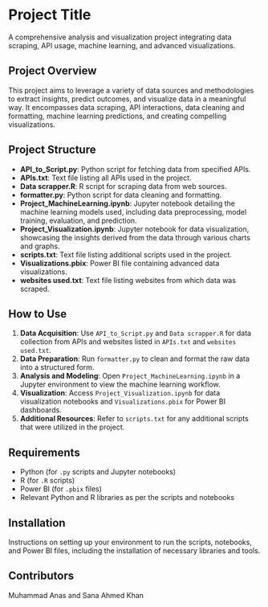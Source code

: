 
# Project Title

A comprehensive analysis and visualization project integrating data scraping, API usage, machine learning, and advanced visualizations.

## Project Overview

This project aims to leverage a variety of data sources and methodologies to extract insights, predict outcomes, and visualize data in a meaningful way. It encompasses data scraping, API interactions, data cleaning and formatting, machine learning predictions, and creating compelling visualizations.

## Project Structure

- **API_to_Script.py**: Python script for fetching data from specified APIs.
- **APIs.txt**: Text file listing all APIs used in the project.
- **Data scrapper.R**: R script for scraping data from web sources.
- **formatter.py**: Python script for data cleaning and formatting.
- **Project_MachineLearning.ipynb**: Jupyter notebook detailing the machine learning models used, including data preprocessing, model training, evaluation, and prediction.
- **Project_Visualization.ipynb**: Jupyter notebook for data visualization, showcasing the insights derived from the data through various charts and graphs.
- **scripts.txt**: Text file listing additional scripts used in the project.
- **Visualizations.pbix**: Power BI file containing advanced data visualizations.
- **websites used.txt**: Text file listing websites from which data was scraped.

## How to Use

1. **Data Acquisition**: Use `API_to_Script.py` and `Data scrapper.R` for data collection from APIs and websites listed in `APIs.txt` and `websites used.txt`.
2. **Data Preparation**: Run `formatter.py` to clean and format the raw data into a structured form.
3. **Analysis and Modeling**: Open `Project_MachineLearning.ipynb` in a Jupyter environment to view the machine learning workflow.
4. **Visualization**: Access `Project_Visualization.ipynb` for data visualization notebooks and `Visualizations.pbix` for Power BI dashboards.
5. **Additional Resources**: Refer to `scripts.txt` for any additional scripts that were utilized in the project.

## Requirements

- Python (for `.py` scripts and Jupyter notebooks)
- R (for `.R` scripts)
- Power BI (for `.pbix` files)
- Relevant Python and R libraries as per the scripts and notebooks

## Installation

Instructions on setting up your environment to run the scripts, notebooks, and Power BI files, including the installation of necessary libraries and tools.

## Contributors

Muhammad Anas and 
Sana Ahmed Khan
